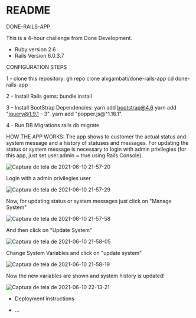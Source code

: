 # README

DONE-RAILS-APP

This is a 4-hour challenge from Done Development.

* Ruby version 2.6
* Rails Version 6.0.3.7

CONFIGURATION STEPS

 1 - clone this repository:
   gh repo clone alxgambati/done-rails-app
   cd done-rails-app
   
 2 - Install Rails gems:
   bundle install
   
 3 - Install BootStrap Dependencies:
   yarn add bootstrap@4.6
   yarn add "jquery@1.9.1 - 3".
   yarn add "popper.js@^1.16.1".
    
 4 - Run DB Migrations
   rails db:migrate

HOW THE APP WORKS:
The app shows to customer the actual status and system message and a history of statuses and messages.
For updating the status or system message is necessary to login with admin privilegies (for this app, just set user.admin = true using Rails Console).

![Captura de tela de 2021-06-10 21-57-20](https://user-images.githubusercontent.com/61168030/121616229-e1310e80-ca38-11eb-8be9-5e1dcd00d7af.png)


Login with a admin privilegies user

![Captura de tela de 2021-06-10 21-57-29](https://user-images.githubusercontent.com/61168030/121616231-e2623b80-ca38-11eb-8797-0cc0a9978a2e.png)


Now, for updating status or system messages just click on "Manage System"

![Captura de tela de 2021-06-10 21-57-58](https://user-images.githubusercontent.com/61168030/121616234-e3936880-ca38-11eb-9e93-4dfef0e32f12.png)


And then click on "Update System"

![Captura de tela de 2021-06-10 21-58-05](https://user-images.githubusercontent.com/61168030/121616235-e42bff00-ca38-11eb-8eb4-fee0eaa6235e.png)


Change System Variables and click on "update system"

![Captura de tela de 2021-06-10 21-58-19](https://user-images.githubusercontent.com/61168030/121616238-e4c49580-ca38-11eb-81a8-56d2bb951924.png)


Now the new variables are shown and system history is updated!

![Captura de tela de 2021-06-10 22-13-21](https://user-images.githubusercontent.com/61168030/121616362-29503100-ca39-11eb-987c-5c36463ed14e.png)


* Deployment instructions

* ...
